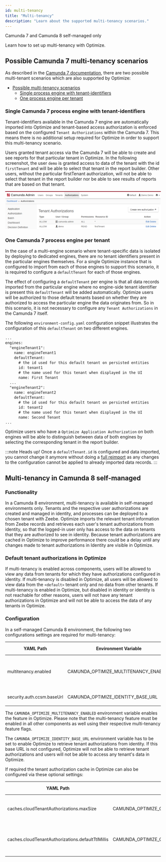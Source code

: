 ```yaml
---
id: multi-tenancy
title: "Multi-tenancy"
description: "Learn about the supported multi-tenancy scenarios."
---
```


<span class="badge badge--platform">Camunda 7 and Camunda 8 self-managed only</span>

Learn how to set up multi-tenancy with Optimize.

## Possible Camunda 7 multi-tenancy scenarios

As described in the [Camunda 7 documentation](https://docs.camunda.org/manual/latest/user-guide/process-engine/multi-tenancy/), there are two possible multi-tenant scenarios which are also supported by Optimize:

- [Possible multi-tenancy scenarios](#possible-multi-tenancy-scenarios)
  - [Single process engine with tenant-identifiers](#single-process-engine-with-tenant-identifiers)
  - [One process engine per tenant](#one-process-engine-per-tenant)

### Single Camunda 7 process engine with tenant-identifiers

Tenant-identifiers available in the Camunda 7 engine are automatically imported into Optimize and tenant-based access authorization is enforced based on the configured `Tenant Authorizations` within the Camunda 7. This means there is no additional setup required for Optimize in order to support this multi-tenancy scenario.

Users granted tenant access via the Camunda 7 will be able to create and see reports for that particular tenant in Optimize. In the following screenshot, the user `demo` is granted access to data of the tenant with the id `firstTenant` and will be able to select that tenant in the report builder. Other users, without the particular firstTenant authorization, will not be able to select that tenant in the report builder nor be able to see results of reports that are based on that tenant.

![Tenant Authorization](img/admin-tenant-authorization.png)

### One Camunda 7 process engine per tenant

In the case of a multi-engine scenario where tenant-specific data is isolated by deploying to dedicated engines, there are no tenant identifiers present in the particular engines themselves. For a single Optimize instance that is configured to import from each of those engines to support this scenario, it is required to configure a `defaultTenant` for each of those engines.

The effect of configuring a `defaultTenant` per engine is that all data records imported from the particular engine where no engine-side tenant identifier is present this `defaultTenant` will be added automatically. Optimize users will be authorized to those default tenants based on whether they are authorized to access the particular engine the data originates from. So in this scenario, it is not necessary to configure any `Tenant Authorizations` in the Camunda 7 itself.

The following `environment-config.yaml` configuration snippet illustrates the configuration of this `defaultTenant` on two different engines.

```
...
engines:
  "engineTenant1":
    name: engineTenant1
    defaultTenant:
      # the id used for this default tenant on persisted entities
      id: tenant1
      # the name used for this tenant when displayed in the UI
      name: First Tenant
  ...
  "engineTenant2":
    name: engineTenant2
    defaultTenant:
      # the id used for this default tenant on persisted entities
      id: tenant2
      # the name used for this tenant when displayed in the UI
      name: Second Tenant
...
```

Optimize users who have a `Optimize Application Authorization` on both engines will be able to distinguish between data of both engines by selecting the corresponding tenant in the report builder.

:::note Heads up!
Once a `defaultTenant.id` is configured and data imported, you cannot change it anymore without doing a [full reimport](./../migration-update/instructions.md/#force-reimport-of-engine-data-in-optimize) as any changes to the configuration cannot be applied to already imported data records.
:::

## Multi-tenancy in Camunda 8 self-managed

### Functionality

In a Camunda 8 environment, multi-tenancy is available in self-managed environments only. Tenants and the respective user authorizations are created and managed in identity, and processes can be deployed to a chosen tenant with Zeebe. Optimize imports the relevant tenant information from Zeebe records and retrieves each user's tenant authorizations from identity, so that the logged-in user only has access to the data on tenants that they are authorized to see in identity. Because tenant authorizations are cached in Optimize to improve performance there could be a delay until any changes made to tenant authorizations in Identity are visible in Optimize.

### Default tenant authorizations in Optimize

If multi-tenancy is enabled across components, users will be allowed to view any data from tenants for which they have authorizations configured in identity.
If multi-tenancy is disabled in Optimize, all users will be allowed to view data from the `<default>` tenant only and no data from other tenants.
If multi-tenancy is enabled in Optimize, but disabled in identity or identity is not reachable for other reasons, users will not have any tenant authorizations in Optimize and will not be able to access the data of any tenants in Optimize.

### Configuration

In a self-managed Camunda 8 environment, the following two configurations settings are required for multi-tenancy:

| YAML Path                  | Environment Variable                  | Default Value | Description                                              |
| -------------------------- | ------------------------------------- | ------------- | -------------------------------------------------------- |
| multitenancy.enabled       | CAMUNDA_OPTIMIZE_MULTITENANCY_ENABLED | false         | Enables the Camunda 8 multi-tenancy feature in Optimize. |
| security.auth.ccsm.baseUrl | CAMUNDA_OPTIMIZE_IDENTITY_BASE_URL    | null          | The base URL of identity.                                |

The `CAMUNDA_OPTIMIZE_MULTITENANCY_ENABLED` environment variable enables the feature in Optimize. Please note that the multi-tenancy feature must be enabled in all other components as well using their respective multi-tenancy feature flags.

The `CAMUNDA_OPTIMIZE_IDENTITY_BASE_URL` environment variable has to be set to enable Optimize to retrieve tenant authorizations from identity. If this base URL is not configured, Optimize will not be able to retrieve tenant authorizations and users will not be able to access any tenant's data in Optimize.

If required the tenant authorization cache in Optimize can also be configured via these optional settings:

| YAML Path                                         | Environment Variable                                                           | Default Value | Description                                                        |
| ------------------------------------------------- | ------------------------------------------------------------------------------ | ------------- | ------------------------------------------------------------------ |
| caches.cloudTenantAuthorizations.maxSize          | CAMUNDA_OPTIMIZE_CACHES_CLOUD_TENANT_AUTHORIZATIONS_MAX_SIZE                   | 10000         | The maximum size of the C8 tenant authorizations cache.            |
| caches.cloudTenantAuthorizations.defaultTtlMillis | CAMUNDA_OPTIMIZE_CACHES_CLOUD_TENANT_AUTHORIZATIONS_MIN_FETCH_INTERVAL_SECONDS | 300000        | The time in milliseconds the tenant authorizations will be cached. |
